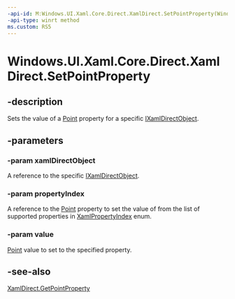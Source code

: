 ```yaml
---
-api-id: M:Windows.UI.Xaml.Core.Direct.XamlDirect.SetPointProperty(Windows.UI.Xaml.Core.Direct.IXamlDirectObject,Windows.UI.Xaml.Core.Direct.XamlPropertyIndex,Windows.Foundation.Point)
-api-type: winrt method
ms.custom: RS5
---
```


<!-- Method syntax.
public void XamlDirect.SetPointProperty(IXamlDirectObject xamlDirectObject, XamlPropertyIndex propertyIndex, Point value)
-->

# Windows.UI.Xaml.Core.Direct.XamlDirect.SetPointProperty

## -description
Sets the value of a [Point](../windows.foundation/point.md) property for a specific [IXamlDirectObject](ixamldirectobject.md).


## -parameters
### -param xamlDirectObject
A reference to the specific [IXamlDirectObject](ixamldirectobject.md).

### -param propertyIndex
A reference to the [Point](../windows.foundation/point.md) property to set the value of from the list of supported properties in [XamlPropertyIndex](xamlpropertyindex.md) enum.

### -param value
[Point](../windows.foundation/point.md) value to set to the specified property.

## -see-also
[XamlDirect.GetPointProperty](xamldirect_getpointproperty_505828862.md)
